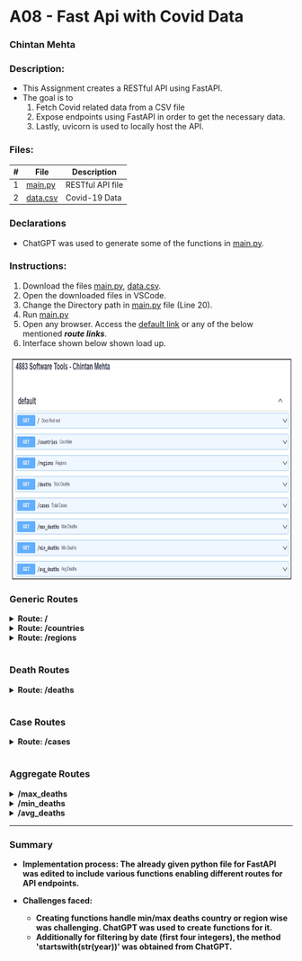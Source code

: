 # A08 - Fast Api with Covid Data

### Chintan Mehta

### Description:
* This Assignment creates a RESTful API using FastAPI. 
* The goal is to 
    1. Fetch Covid related data from a CSV file
    2. Expose endpoints using FastAPI in order to get the necessary data. 
    3. Lastly, uvicorn is used to locally host the API.


### Files:

|   #   | File     | Description                                      |
| :---: | -------- | ------------------------------------------------ |
|   1   | [main.py](https://github.com/chill-chin/4883-Software-Tools/blob/main/Assignments/A08/main.py)  | RESTful API file          |
|  2    | [data.csv](https://github.com/chill-chin/4883-Software-Tools/blob/main/Assignments/A08/data.csv) | Covid-19 Data

### Declarations
* ChatGPT was used to generate some of the functions in [main.py](https://github.com/chill-chin/4883-Software-Tools/blob/main/Assignments/A08/main.py).

### Instructions:
1. Download the files [main.py](https://github.com/chill-chin/4883-Software-Tools/blob/main/Assignments/A08/main.py), [data.csv](https://github.com/chill-chin/4883-Software-Tools/blob/main/Assignments/A08/data.csv).
2. Open the downloaded files in VSCode.
3. Change the Directory path in [main.py](https://github.com/chill-chin/4883-Software-Tools/blob/main/Assignments/A08/main.py) file (Line 20).
4. Run [main.py](https://github.com/chill-chin/4883-Software-Tools/blob/main/Assignments/A08/main.py)
5. Open any browser. Access the [default link](http://127.0.0.1:5000) or any of the below mentioned **_route links_**.
6. Interface shown below shown load up.

<img align="center" width="800" height="400" src="https://github.com/chill-chin/4883-Software-Tools/blob/main/Assignments/A08/FastAPI.png">


### Generic Routes

<details>
<summary><b> Route: / </b></summary>

* Retrieves the documentation provided by swagger.

* #### Request URL: [http://127.0.0.1:5000](http://127.0.0.1:5000)
</details>


<details>
<summary><b> Route: /countries </b></summary>

* This route will return a list of unique countries in the Covid data file.
    
* **Params:**
    * None

* **Returns:**
    * (object) : List of countries

* #### Request URL: [http://127.0.0.1:5000/countries](http://127.0.0.1:5000/countries)

* #### Success:
    ```
    {
        "countries": [
            "Afghanistan",
            "Albania",
            "Algeria",
            "American Samoa"
            ],
        "success": True
    }
    ```

* #### Error: 
    // Change 'Country' to 'Contry' in main.py (line 65)
    ```
    {
        "error": "'Contry'",
        "success": False
    }   
    ```

</details>


<details>
<summary><b> Route: /regions </b></summary>

* This route will return a list of WHO regions.
    
* **Params:**
  - None

* **Returns:**
  - (object) : List of regions

* #### Request URL: [http://127.0.0.1:5000/regions](http://127.0.0.1:5000/regions)

* #### Success:
    ```
    {
        "regions": [
            "EMRO",
            "EURO",
            "AFRO",
            "WPRO",
            "AMRO",
            "SEARO",
            "Other"
        ],
        "success": True
    }
    ```

* #### Error: 
    // Change 'WHO_region' to 'WHO' in main.py (line 110)

    ```
    {
        "error": "'WHO'",
        "success": False
    }  
    ```
</details>

#
### Death Routes

<details>
<summary><b> Route: /deaths </b></summary>

* This method will return total deaths, and can also return deaths by country, region or year.

*  **Params:**
    - Country (str) : A Country name
    - Region (str)  : A Region name
    - Year (int)    : A 4 digit year

* **Returns:**
    - (int) : Total deaths based on the parameters

* #### Request URL 1: [http://127.0.0.1:5000/deaths](http://127.0.0.1:5000/deaths)

* #### Success Response 1:

        {
        "total_deaths": 6945714,
        "params": {
            "country": null,
            "region": null,
            "year": null
        },
        "success": true
        }

* #### Request URL 2: [http://127.0.0.1:5000/deaths?region=EURO&year=2021](http://127.0.0.1:5000/deaths?region=EURO&year=2021)
  
* #### Success Response 2:
        
        {
        "total_deaths": 1087689,
        "params": {
            "country": null,
            "region": "EURO",
            "year": 2021
        },
        "success": true
        }

</details>


#
### Case Routes

<details>
<summary><b> Route: /cases </b></summary>

* This method will return total cases, and can also return cases by country, region or year.

* **Params:**
    - Country (str) : A Country name
    - Region (str)  : A Region name
    - Year (int)    : A 4 digit year

* **Returns:**
    - (int) : Total cases based on the parameters

* #### Request URL 1: [http://127.0.0.1:5000/cases](http://127.0.0.1:5000/cases)

* #### Success Response 1:

        {
        "total_cases": 768187096,
        "params": {
            "country": null,
            "region": null,
            "year": null
        },
        "success": true
        }

* #### Request URL 2: [http://127.0.0.1:5000/cases?region=EURO&year=2021](http://127.0.0.1:5000/cases?region=EURO&year=2021)

* #### Success Response 2:

        {
        "total_cases": 74824714,
        "params": {
            "country": null,
            "region": "EURO",
            "year": 2021
        },
        "success": true
        }

</details>

#
### Aggregate Routes

<details>
<summary><b> /max_deaths <b></summary>

* This method will return the country with most deaths cumulatively or between a date range.

* **Params:**
    - min_date (str) : Start Date
    - max_date (str) : End Date

* **Returns:**
    - (int) : Cumulative deaths

* #### Request URL 1: [http://127.0.0.1:5000/max_deaths](http://127.0.0.1:5000/max_deaths)

* #### Success Response 1:
        {
        "max_deaths_country": "United States of America",
        "cumulative_deaths": 1127152,
        "params": {
            "min_date": null,
            "max_date": null
        },
        "success": true
        }
    
* #### Request URL Example 2:

[http://127.0.0.1:5000/max_deaths?min_date=2022-01-01&max_date=2023-01-01](http://127.0.0.1:5000/max_deaths?min_date=2022-01-01&max_date=2023-01-01)

* #### Success Response 2:

        {
        "max_deaths_country": "United States of America",
        "cumulative_deaths": 1082456,
        "params": {
            "min_date": "2022-01-01",
            "max_date": "2023-01-01"
        },
        "success": true
        }

</details>


<details>
<summary><b> /min_deaths <b></summary>

* This method will return the country with minimum deaths cumulatively or between a date range.

* **Params:**
    - min_date (str) : Start Date
    - max_date (str) : End Date

* **Returns:**
    - (int) : Cumulative deaths

* #### Request URL 1: [http://127.0.0.1:5000/min_deaths](http://127.0.0.1:5000/min_deaths)

* #### Success Response 1:

        {
        "min_deaths_country": "Afghanistan",
        "cumulative_deaths": 0,
        "params": {
            "min_date": null,
            "max_date": null
        },
        "success": true
        }
    
#### Request URL 2: [http://127.0.0.1:5000/min_deaths?min_date=2022-01-01&max_date=2023-01-01](http://127.0.0.1:5000/min_deaths?min_date=2022-01-01&max_date=2023-01-01)

#### Success Response 2:

        {
        "min_deaths_country": "American Samoa",
        "cumulative_deaths": 0,
        "params": {
            "min_date": "2022-01-01",
            "max_date": "2023-01-01"
        },
        "success": true
        }

</details>


<details>
<summary><b> /avg_deaths </b></summary>

* This method will return average deaths by country and region.

* **Params:**
    - Country (str) : A Country name
    - Region (str)  : A Region name

* **Returns:**
    - (int) : Average deaths based on the parameters

* #### Request URL 1: [http://127.0.0.1:5000/avg_deaths?country=India](http://127.0.0.1:5000/avg_deaths?country=India)

* #### Success Response 1:

        {
        "avg_deaths": 84,
        "params": {
            "country": "India",
            "region": null
        },
        "success": true
        }

* #### Request URL 2: [http://localhost:5000/avg_deaths?region=EURO](http://localhost:5000/avg_deaths?region=EURO)

* #### Success Response 2:

        {
        "avg_deaths": 123,
        "params": {
            "country": null,
            "region": "EURO"
        },
        "success": true
        }

</details>

---

### Summary

* **Implementation process:** The already given python file for FastAPI was edited to include various functions enabling different routes for API endpoints.


* **Challenges faced:** 

    * Creating functions handle min/max deaths country or region wise was challenging. ChatGPT was used to create functions for it. 
    * Additionally for filtering by date (first four integers), the method 'startswith(str(year))' was obtained from ChatGPT.